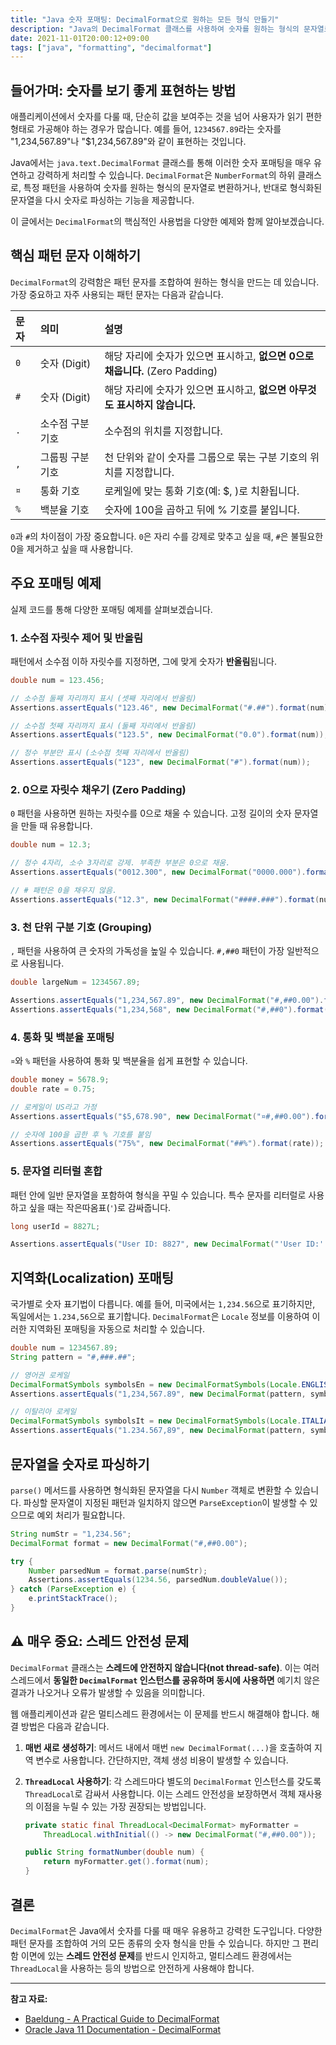 ```yaml
---
title: "Java 숫자 포매팅: DecimalFormat으로 원하는 모든 형식 만들기"
description: "Java의 DecimalFormat 클래스를 사용하여 숫자를 원하는 형식의 문자열로 만드는 방법을 알아봅니다. 주요 패턴 문자의 의미, 소수점 처리, 그룹핑, 지역화(Localization) 방법과 함께, 멀티스레드 환경에서 반드시 주의해야 할 스레드 안전성 문제까지 자세히 설명합니다."
date: 2021-11-01T20:00:12+09:00
tags: ["java", "formatting", "decimalformat"]
---
```


## 들어가며: 숫자를 보기 좋게 표현하는 방법

애플리케이션에서 숫자를 다룰 때, 단순히 값을 보여주는 것을 넘어 사용자가 읽기 편한 형태로 가공해야 하는 경우가 많습니다. 예를 들어, `1234567.89`라는 숫자를 "1,234,567.89"나 "$1,234,567.89"와 같이 표현하는 것입니다. 

Java에서는 `java.text.DecimalFormat` 클래스를 통해 이러한 숫자 포매팅을 매우 유연하고 강력하게 처리할 수 있습니다. `DecimalFormat`은 `NumberFormat`의 하위 클래스로, 특정 패턴을 사용하여 숫자를 원하는 형식의 문자열로 변환하거나, 반대로 형식화된 문자열을 다시 숫자로 파싱하는 기능을 제공합니다.

이 글에서는 `DecimalFormat`의 핵심적인 사용법을 다양한 예제와 함께 알아보겠습니다.

## 핵심 패턴 문자 이해하기

`DecimalFormat`의 강력함은 패턴 문자를 조합하여 원하는 형식을 만드는 데 있습니다. 가장 중요하고 자주 사용되는 패턴 문자는 다음과 같습니다.

| 문자 | 의미 | 설명 |
| :--- | :--- | :--- |
| `0` | 숫자 (Digit) | 해당 자리에 숫자가 있으면 표시하고, **없으면 0으로 채웁니다.** (Zero Padding) |
| `#` | 숫자 (Digit) | 해당 자리에 숫자가 있으면 표시하고, **없으면 아무것도 표시하지 않습니다.** |
| `.` | 소수점 구분 기호 | 소수점의 위치를 지정합니다. |
| `,` | 그룹핑 구분 기호 | 천 단위와 같이 숫자를 그룹으로 묶는 구분 기호의 위치를 지정합니다. |
| `¤` | 통화 기호 | 로케일에 맞는 통화 기호(예: $, \)로 치환됩니다. |
| `%` | 백분율 기호 | 숫자에 100을 곱하고 뒤에 % 기호를 붙입니다. |

`0`과 `#`의 차이점이 가장 중요합니다. `0`은 자리 수를 강제로 맞추고 싶을 때, `#`은 불필요한 0을 제거하고 싶을 때 사용합니다.

## 주요 포매팅 예제

실제 코드를 통해 다양한 포매팅 예제를 살펴보겠습니다.

### 1. 소수점 자릿수 제어 및 반올림

패턴에서 소수점 이하 자릿수를 지정하면, 그에 맞게 숫자가 **반올림**됩니다.

```java
double num = 123.456;

// 소수점 둘째 자리까지 표시 (셋째 자리에서 반올림)
Assertions.assertEquals("123.46", new DecimalFormat("#.##").format(num));

// 소수점 첫째 자리까지 표시 (둘째 자리에서 반올림)
Assertions.assertEquals("123.5", new DecimalFormat("0.0").format(num));

// 정수 부분만 표시 (소수점 첫째 자리에서 반올림)
Assertions.assertEquals("123", new DecimalFormat("#").format(num));
```

### 2. 0으로 자릿수 채우기 (Zero Padding)

`0` 패턴을 사용하면 원하는 자릿수를 0으로 채울 수 있습니다. 고정 길이의 숫자 문자열을 만들 때 유용합니다.

```java
double num = 12.3;

// 정수 4자리, 소수 3자리로 강제. 부족한 부분은 0으로 채움.
Assertions.assertEquals("0012.300", new DecimalFormat("0000.000").format(num));

// # 패턴은 0을 채우지 않음.
Assertions.assertEquals("12.3", new DecimalFormat("####.###").format(num));
```

### 3. 천 단위 구분 기호 (Grouping)

`,` 패턴을 사용하여 큰 숫자의 가독성을 높일 수 있습니다. `#,##0` 패턴이 가장 일반적으로 사용됩니다.

```java
double largeNum = 1234567.89;

Assertions.assertEquals("1,234,567.89", new DecimalFormat("#,##0.00").format(largeNum));
Assertions.assertEquals("1,234,568", new DecimalFormat("#,##0").format(largeNum)); // 반올림됨
```

### 4. 통화 및 백분율 포매팅

`¤`와 `%` 패턴을 사용하여 통화 및 백분율을 쉽게 표현할 수 있습니다.

```java
double money = 5678.9;
double rate = 0.75;

// 로케일이 US라고 가정
Assertions.assertEquals("$5,678.90", new DecimalFormat("¤#,##0.00").format(money));

// 숫자에 100을 곱한 후 % 기호를 붙임
Assertions.assertEquals("75%", new DecimalFormat("##%").format(rate));
```

### 5. 문자열 리터럴 혼합

패턴 안에 일반 문자열을 포함하여 형식을 꾸밀 수 있습니다. 특수 문자를 리터럴로 사용하고 싶을 때는 작은따옴표(`'`)로 감싸줍니다.

```java
long userId = 8827L;

Assertions.assertEquals("User ID: 8827", new DecimalFormat("'User ID:' #").format(userId));
```

## 지역화(Localization) 포매팅

국가별로 숫자 표기법이 다릅니다. 예를 들어, 미국에서는 `1,234.56`으로 표기하지만, 독일에서는 `1.234,56`으로 표기합니다. `DecimalFormat`은 `Locale` 정보를 이용하여 이러한 지역화된 포매팅을 자동으로 처리할 수 있습니다.

```java
double num = 1234567.89;
String pattern = "#,###.##";

// 영어권 로케일
DecimalFormatSymbols symbolsEn = new DecimalFormatSymbols(Locale.ENGLISH);
Assertions.assertEquals("1,234,567.89", new DecimalFormat(pattern, symbolsEn).format(num));

// 이탈리아 로케일
DecimalFormatSymbols symbolsIt = new DecimalFormatSymbols(Locale.ITALIAN);
Assertions.assertEquals("1.234.567,89", new DecimalFormat(pattern, symbolsIt).format(num));
```

## 문자열을 숫자로 파싱하기

`parse()` 메서드를 사용하면 형식화된 문자열을 다시 `Number` 객체로 변환할 수 있습니다. 파싱할 문자열이 지정된 패턴과 일치하지 않으면 `ParseException`이 발생할 수 있으므로 예외 처리가 필요합니다.

```java
String numStr = "1,234.56";
DecimalFormat format = new DecimalFormat("#,##0.00");

try {
    Number parsedNum = format.parse(numStr);
    Assertions.assertEquals(1234.56, parsedNum.doubleValue());
} catch (ParseException e) {
    e.printStackTrace();
}
```

## ⚠️ 매우 중요: 스레드 안전성 문제

`DecimalFormat` 클래스는 **스레드에 안전하지 않습니다(not thread-safe)**. 이는 여러 스레드에서 **동일한 `DecimalFormat` 인스턴스를 공유하며 동시에 사용하면** 예기치 않은 결과가 나오거나 오류가 발생할 수 있음을 의미합니다.

웹 애플리케이션과 같은 멀티스레드 환경에서는 이 문제를 반드시 해결해야 합니다. 해결 방법은 다음과 같습니다.

1.  **매번 새로 생성하기**: 메서드 내에서 매번 `new DecimalFormat(...)`을 호출하여 지역 변수로 사용합니다. 간단하지만, 객체 생성 비용이 발생할 수 있습니다.
2.  **`ThreadLocal` 사용하기**: 각 스레드마다 별도의 `DecimalFormat` 인스턴스를 갖도록 `ThreadLocal`로 감싸서 사용합니다. 이는 스레드 안전성을 보장하면서 객체 재사용의 이점을 누릴 수 있는 가장 권장되는 방법입니다.

    ```java
    private static final ThreadLocal<DecimalFormat> myFormatter = 
        ThreadLocal.withInitial(() -> new DecimalFormat("#,##0.00"));
    
    public String formatNumber(double num) {
        return myFormatter.get().format(num);
    }
    ```

## 결론

`DecimalFormat`은 Java에서 숫자를 다룰 때 매우 유용하고 강력한 도구입니다. 다양한 패턴 문자를 조합하여 거의 모든 종류의 숫자 형식을 만들 수 있습니다. 하지만 그 편리함 이면에 있는 **스레드 안전성 문제**를 반드시 인지하고, 멀티스레드 환경에서는 `ThreadLocal`을 사용하는 등의 방법으로 안전하게 사용해야 합니다.

---

**참고 자료:**
- [Baeldung - A Practical Guide to DecimalFormat](https://www.baeldung.com/java-decimalformat)
- [Oracle Java 11 Documentation - DecimalFormat](https://docs.oracle.com/en/java/javase/11/docs/api/java.base/java/text/DecimalFormat.html)
